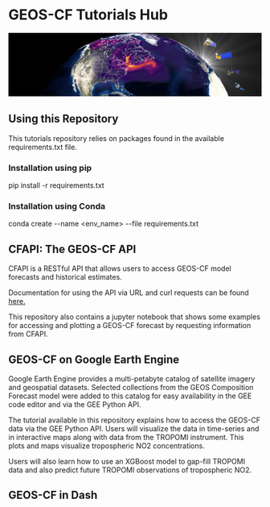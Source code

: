 # GEOS-CF Tutorials Hub

![gmao-banner](./static/img/gmao_fire_banner-1.png)

## Using this Repository

This tutorials repository relies on packages found in the available requirements.txt file. 

### Installation using pip
pip install -r requirements.txt

### Installation using Conda
conda create --name <env_name> --file requirements.txt

## CFAPI: The GEOS-CF API

CFAPI is a RESTful API that allows users to access GEOS-CF model forecasts and historical estimates.

Documentation for using the API via URL and curl requests can be found [here.](https://fluid.nccs.nasa.gov/cfapi/docs/)

This repository also contains a jupyter notebook that shows some examples for accessing and plotting a GEOS-CF forecast by requesting information from CFAPI.


## GEOS-CF on Google Earth Engine

Google Earth Engine provides a multi-petabyte catalog of satellite imagery and geospatial datasets. Selected collections from the GEOS Composition Forecast model were added to this catalog for easy availability in the GEE code editor and via the GEE Python API. 

The tutorial available in this repository explains how to access the GEOS-CF data via the GEE Python API. Users will visualize the data in time-series and in interactive maps along with data from the TROPOMI instrument. This plots and maps visualize tropospheric NO2 concentrations.

Users will also learn how to use an XGBoost model to gap-fill TROPOMI data and also predict future TROPOMI observations of tropospheric NO2.

## GEOS-CF in Dash
